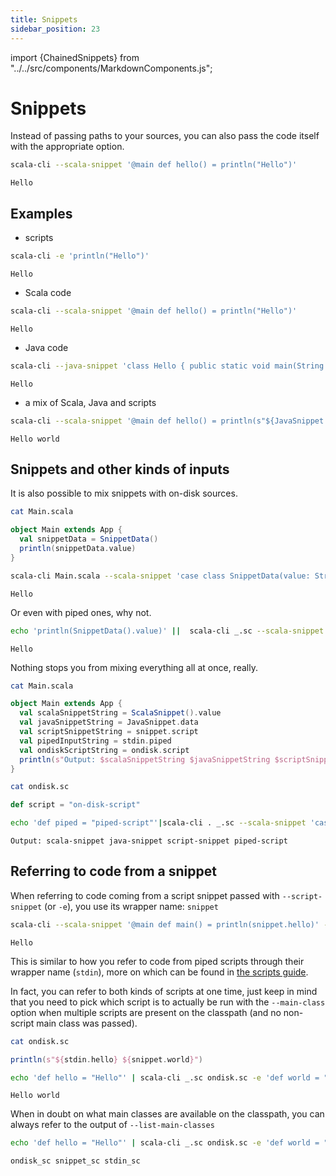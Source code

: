 ```yaml
---
title: Snippets
sidebar_position: 23
---
```


import {ChainedSnippets} from "../../src/components/MarkdownComponents.js";

# Snippets

Instead of passing paths to your sources, you can also pass the code itself with the appropriate option.

<ChainedSnippets>

```bash
scala-cli --scala-snippet '@main def hello() = println("Hello")'
```

```text
Hello
```

</ChainedSnippets>

## Examples

- scripts

<ChainedSnippets>

```bash
scala-cli -e 'println("Hello")'
```

```text
Hello
```

</ChainedSnippets>

- Scala code

<ChainedSnippets>

```bash
scala-cli --scala-snippet '@main def hello() = println("Hello")'
```

```text
Hello
```

</ChainedSnippets>

- Java code

<ChainedSnippets>

```bash
scala-cli --java-snippet 'class Hello { public static void main(String args[]) { System.out.println("Hello"); } }'
```

```text
Hello
```

</ChainedSnippets>

- a mix of Scala, Java and scripts

<ChainedSnippets>

```bash
scala-cli --scala-snippet '@main def hello() = println(s"${JavaSnippet.hello} ${snippet.world}")' --java-snippet 'public class JavaSnippet { public static String hello = "Hello"; }' --script-snippet 'def world = "world"'
```

```text
Hello world
```

</ChainedSnippets>

## Snippets and other kinds of inputs

It is also possible to mix snippets with on-disk sources.

<ChainedSnippets>

```bash ignore
cat Main.scala
```

```scala
object Main extends App {
  val snippetData = SnippetData()
  println(snippetData.value)
}
```

```bash ignore
scala-cli Main.scala --scala-snippet 'case class SnippetData(value: String = "Hello")'
```

```text
Hello
```

</ChainedSnippets>

Or even with piped ones, why not.

<ChainedSnippets>

```bash
echo 'println(SnippetData().value)' ||  scala-cli _.sc --scala-snippet 'case class SnippetData(value: String = "Hello")'
```

```text
Hello
```

</ChainedSnippets>

Nothing stops you from mixing everything all at once, really.

<ChainedSnippets>

```bash ignore
cat Main.scala
```

```scala
object Main extends App {
  val scalaSnippetString = ScalaSnippet().value
  val javaSnippetString = JavaSnippet.data
  val scriptSnippetString = snippet.script
  val pipedInputString = stdin.piped
  val ondiskScriptString = ondisk.script
  println(s"Output: $scalaSnippetString $javaSnippetString $scriptSnippetString $pipedInputString")
}
```

```bash ignore
cat ondisk.sc
```

```scala
def script = "on-disk-script"
```

```bash ignore
echo 'def piped = "piped-script"'|scala-cli . _.sc --scala-snippet 'case class ScalaSnippet(value: String = "scala-snippet")' --java-snippet 'public class JavaSnippet { public static String data = "java-snippet"; }' --script-snippet 'def script = "script-snippet"'
```

```text
Output: scala-snippet java-snippet script-snippet piped-script
```

</ChainedSnippets>

## Referring to code from a snippet

When referring to code coming from a script snippet passed with `--script-snippet` (or `-e`), you use its wrapper
name: `snippet`

<ChainedSnippets>

```bash
scala-cli --scala-snippet '@main def main() = println(snippet.hello)' --script-snippet 'def hello: String = "Hello"'
```

```text
Hello
```

</ChainedSnippets>

This is similar to how you refer to code from piped scripts through their wrapper name (`stdin`), more on which can be
found in [the scripts guide](scripts.md).

In fact, you can refer to both kinds of scripts at one time, just keep in mind that you need to pick which script is to
actually be run with the `--main-class` option when multiple scripts are present on the classpath (and no non-script
main class was passed).

<ChainedSnippets>

```bash ignore
cat ondisk.sc
```

```scala title=ondisk.sc
println(s"${stdin.hello} ${snippet.world}")
```

```bash ignore
echo 'def hello = "Hello"' | scala-cli _.sc ondisk.sc -e 'def world = "world"' --main-class ondisk_sc
```

```text
Hello world
```

</ChainedSnippets>

When in doubt on what main classes are available on the classpath, you can always refer to the output
of `--list-main-classes`

<ChainedSnippets>

```bash ignore
echo 'def hello = "Hello"' | scala-cli _.sc ondisk.sc -e 'def world = "world"' --list-main-classes
```

```text
ondisk_sc snippet_sc stdin_sc
```

</ChainedSnippets>
